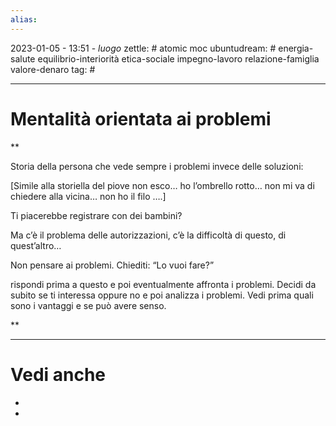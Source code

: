 ```yaml
---
alias: 
---
```

2023-01-05 - 13:51 - *luogo*
zettle: # atomic moc
ubuntudream: # energia-salute equilibrio-interiorità etica-sociale impegno-lavoro relazione-famiglia valore-denaro 
tag: #

---
# Mentalità orientata ai problemi

**

Storia della persona che vede sempre i problemi invece delle soluzioni:

  

[Simile alla storiella del piove non esco… ho l’ombrello rotto… non mi va di chiedere alla vicina… non ho il filo ….]

  

Ti piacerebbe registrare con dei bambini? 

Ma c’è il problema delle autorizzazioni, c’è la difficoltà di questo, di quest’altro… 

  

Non pensare ai problemi. Chiediti: “Lo vuoi fare?” 

rispondi prima a questo e poi eventualmente affronta i problemi. Decidi da subito se ti interessa oppure no e poi analizza i problemi. Vedi prima quali sono i vantaggi e se può avere senso.

**



---
# Vedi anche
- 
- 